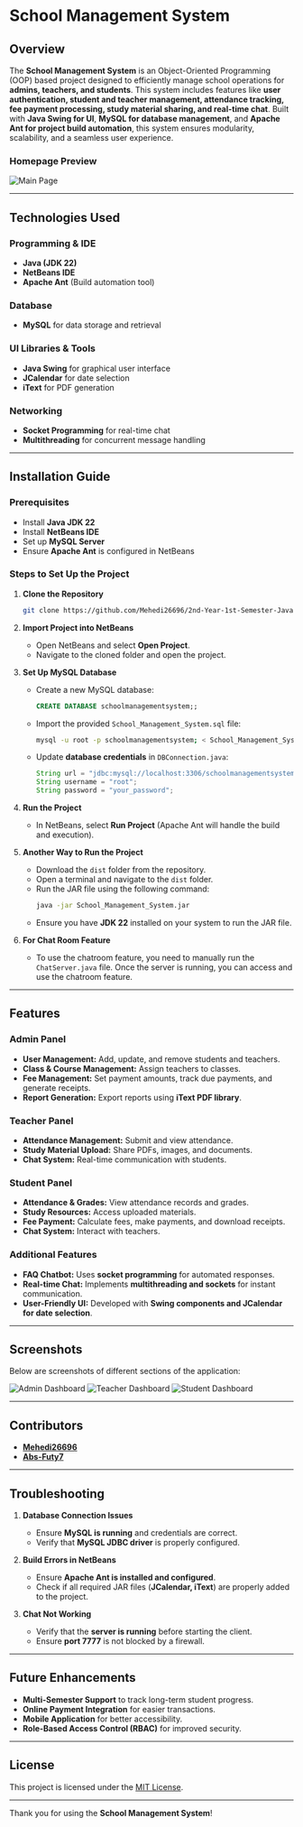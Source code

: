 # School Management System

## Overview
The **School Management System** is an Object-Oriented Programming (OOP) based project designed to efficiently manage school operations for **admins, teachers, and students**. This system includes features like **user authentication, student and teacher management, attendance tracking, fee payment processing, study material sharing, and real-time chat**. Built with **Java Swing for UI**, **MySQL for database management**, and **Apache Ant for project build automation**, this system ensures modularity, scalability, and a seamless user experience.

### **Homepage Preview**
![Main Page](src/screenshot/Main.PNG)

---

## Technologies Used
### **Programming & IDE**
- **Java (JDK 22)**
- **NetBeans IDE**
- **Apache Ant** (Build automation tool)

### **Database**
- **MySQL** for data storage and retrieval

### **UI Libraries & Tools**
- **Java Swing** for graphical user interface
- **JCalendar** for date selection
- **iText** for PDF generation

### **Networking**
- **Socket Programming** for real-time chat
- **Multithreading** for concurrent message handling

---

## Installation Guide
### **Prerequisites**
- Install **Java JDK 22**
- Install **NetBeans IDE**
- Set up **MySQL Server**
- Ensure **Apache Ant** is configured in NetBeans

### **Steps to Set Up the Project**
1. **Clone the Repository**
   ```bash
   git clone https://github.com/Mehedi26696/2nd-Year-1st-Semester-Java-OOP.git
   ```
2. **Import Project into NetBeans**
   - Open NetBeans and select **Open Project**.
   - Navigate to the cloned folder and open the project.

3. **Set Up MySQL Database**
   - Create a new MySQL database:
     ```sql
     CREATE DATABASE schoolmanagementsystem;;
     ```
   - Import the provided `School_Management_System.sql` file:
     ```bash
     mysql -u root -p schoolmanagementsystem; < School_Management_System.sql
     ```
   - Update **database credentials** in `DBConnection.java`:
     ```java
     String url = "jdbc:mysql://localhost:3306/schoolmanagementsystem;";
     String username = "root";
     String password = "your_password";
     ```

4. **Run the Project**
   - In NetBeans, select **Run Project** (Apache Ant will handle the build and execution).

5. **Another Way to Run the Project**
   - Download the `dist` folder from the repository.
   - Open a terminal and navigate to the `dist` folder.
   - Run the JAR file using the following command:
     ```bash
     java -jar School_Management_System.jar
     ```
   - Ensure you have **JDK 22** installed on your system to run the JAR file.
6. **For Chat Room Feature**
   - To use the chatroom feature, you need to manually run the `ChatServer.java` file. Once the server is running, you can access and use the chatroom feature.
---

## Features
### **Admin Panel**
- **User Management:** Add, update, and remove students and teachers.
- **Class & Course Management:** Assign teachers to classes.
- **Fee Management:** Set payment amounts, track due payments, and generate receipts.
- **Report Generation:** Export reports using **iText PDF library**.

### **Teacher Panel**
- **Attendance Management:** Submit and view attendance.
- **Study Material Upload:** Share PDFs, images, and documents.
- **Chat System:** Real-time communication with students.

### **Student Panel**
- **Attendance & Grades:** View attendance records and grades.
- **Study Resources:** Access uploaded materials.
- **Fee Payment:** Calculate fees, make payments, and download receipts.
- **Chat System:** Interact with teachers.

### **Additional Features**
- **FAQ Chatbot:** Uses **socket programming** for automated responses.
- **Real-time Chat:** Implements **multithreading and sockets** for instant communication.
- **User-Friendly UI:** Developed with **Swing components and JCalendar for date selection**.

---

## Screenshots
Below are screenshots of different sections of the application:

![Admin Dashboard](src/screenshot/AdminDashboard.PNG)
![Teacher Dashboard](src/screenshot/TeacherDashboard.PNG)
![Student Dashboard](src/screenshot/StudentDashboard.PNG)


---

## Contributors
- **[Mehedi26696](https://github.com/Mehedi26696)**
- **[Abs-Futy7](https://github.com/Abs-Futy7)**
---

## Troubleshooting
1. **Database Connection Issues**
   - Ensure **MySQL is running** and credentials are correct.
   - Verify that **MySQL JDBC driver** is properly configured.

2. **Build Errors in NetBeans**
   - Ensure **Apache Ant is installed and configured**.
   - Check if all required JAR files (**JCalendar, iText**) are properly added to the project.

3. **Chat Not Working**
   - Verify that the **server is running** before starting the client.
   - Ensure **port 7777** is not blocked by a firewall.

---

## Future Enhancements
- **Multi-Semester Support** to track long-term student progress.
- **Online Payment Integration** for easier transactions.
- **Mobile Application** for better accessibility.
- **Role-Based Access Control (RBAC)** for improved security.

---

## License
This project is licensed under the [MIT License](LICENSE).

---

Thank you for using the **School Management System**!

